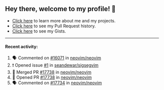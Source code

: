 ## Hey there, welcome to my profile! 👋

- [Click here](https://seandewar.github.io/) to learn more about me and my projects.
- [Click here](https://github.com/search?p=1&q=author%3Aseandewar+is%3Apr) to see my Pull Request history.
- [Click here](https://gist.github.com/seandewar) to see my Gists.

---

#### Recent activity:

<!--START_SECTION:activity-->
1. 🗣 Commented on [#16071](https://github.com/neovim/neovim/issues/16071) in [neovim/neovim](https://github.com/neovim/neovim)
2. ❗️ Opened issue [#1](https://github.com/seandewar/sigsegvim/issues/1) in [seandewar/sigsegvim](https://github.com/seandewar/sigsegvim)
3. 🎉 Merged PR [#17738](https://github.com/neovim/neovim/pull/17738) in [neovim/neovim](https://github.com/neovim/neovim)
4. 💪 Opened PR [#17738](https://github.com/neovim/neovim/pull/17738) in [neovim/neovim](https://github.com/neovim/neovim)
5. 🗣 Commented on [#17734](https://github.com/neovim/neovim/issues/17734) in [neovim/neovim](https://github.com/neovim/neovim)
<!--END_SECTION:activity-->
